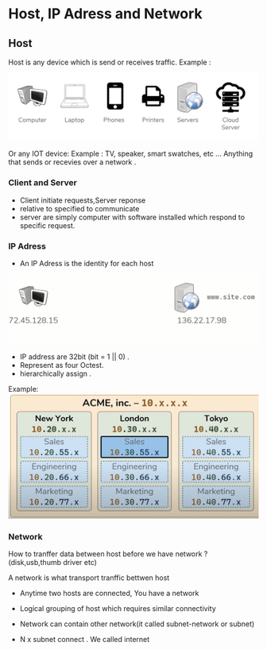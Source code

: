 # Host, IP Adress and Network 

## Host 
Host is any device which is send or receives traffic.
Example : 

![device-network](image.png)

Or any IOT device: 
Example : TV, speaker, smart swatches, etc ...
Anything that sends or recevies over a network . 

### Client and Server

- Client initiate requests,Server reponse 
- relative to specified to communicate
- server are simply computer with software installed which respond to specific request.

### IP Adress 
- An IP Adress is the identity for each host 

![Alt text](image-1.png)
- IP address are 32bit (bit = 1 || 0) . 
- Represent as four Octest.
- hierarchically assign .

Example:
![Alt text](image-2.png) 

### Network 
How to tranffer data between host before we have network ? (disk,usb,thumb driver etc)

A network is what transport tranffic bettwen host 
- Anytime two hosts are connected, You have a network

- Logical grouping of host which requires similar connectivity

- Network can contain other network(it called subnet-network or subnet)

- N x subnet connect . We called  internet